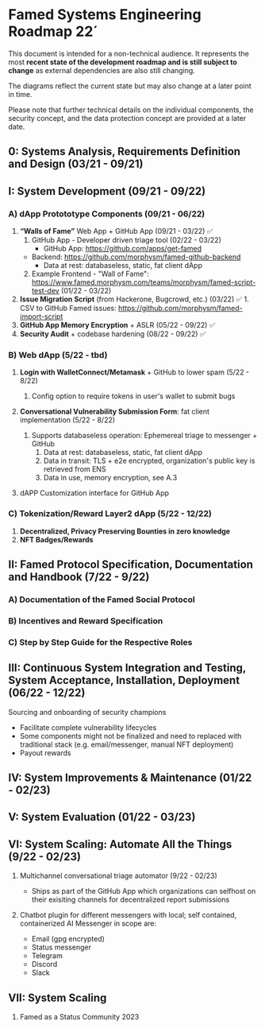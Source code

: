 # Famed Systems Engineering Roadmap 22´


This document is intended for a non-technical audience. It represents the most **recent state of the development roadmap and is still subject to change** as external dependencies are also still changing.

The diagrams  reflect the current state but may also change at a later point in time. 

Please note that further technical details on the individual components, the security concept, and the data protection concept are provided at a later date.


## 0: Systems Analysis, Requirements Definition and Design (03/21 - 09/21) 
## I: System Development (09/21 - 09/22)

### A) dApp Protototype Components (09/21 - 06/22)

   1. **“Walls of Fame”** Web App + GitHub App (09/21 - 03/22) ✅
    	1. GitHub App - Developer driven triage tool (02/22 - 03/22)
    		- GitHub App: https://github.com/apps/get-famed
		- Backend: https://github.com/morphysm/famed-github-backend 
    		- Data at rest: databaseless, static, fat client dApp 
    	2. Example Frontend - "Wall of Fame":  https://www.famed.morphysm.com/teams/morphysm/famed-script-test-dev (01/22 - 03/22) 
   2. **Issue Migration Script** (from Hackerone, Bugcrowd, etc.) (03/22) ✅
	1. CSV to GitHub Famed issues: https://github.com/morphysm/famed-import-script
   3. **GitHub App Memory Encryption** + ASLR (05/22 - 09/22) ✅
   4. **Security Audit** + codebase hardening (08/22 - 09/22) ✅

### B) Web dApp (5/22 - tbd)
1. **Login with WalletConnect/Metamask** + GitHub to lower spam (5/22 - 8/22)
	1. Config option to require tokens in user's wallet to submit bugs 
2. **Conversational Vulnerability Submission Form**: fat client implementation (5/22 - 8/22)
	1. Supports databaseless operation: Ephemereal triage to messenger + GitHub 	
		1. Data at rest: databaseless, static, fat client dApp 
		2. Data in transit: TLS + e2e encrypted, organization's public key is retrieved from ENS 
		3. Data in use, memory encryption, see A.3

3. dAPP Customization interface for GitHub App

### C) Tokenization/Reward Layer2  dApp (5/22 - 12/22)
1.  **Decentralized, Privacy Preserving Bounties in zero knowledge**
2.  **NFT Badges/Rewards**
 
## II: Famed Protocol Specification, Documentation and Handbook (7/22 - 9/22)
### A) Documentation of the Famed Social Protocol
### B) Incentives and Reward Specification 
### C) Step by Step Guide for the Respective Roles  

## III: Continuous System Integration and Testing, System Acceptance, Installation, Deployment (06/22 - 12/22)
Sourcing and onboarding of security champions 
- Facilitate complete vulnerability lifecycles 
- Some components might not be finalized and need to replaced with traditional stack (e.g. email/messenger, manual NFT deployment)
- Payout rewards 

## IV: System Improvements & Maintenance (01/22 - 02/23)

## V: System Evaluation (01/22 - 03/23)

## VI: System Scaling: Automate All the Things (9/22 - 02/23)
1. Multichannel conversational triage automator (9/22 - 02/23)

	- Ships as part of the GitHub App which organizations can selfhost on their exisiting channels for decentralized report submissions

2. Chatbot plugin for different messengers with local; self contained, containerized AI 
Messenger in scope are: 
	- Email (gpg encrypted)
	- Status messenger 
	- Telegram
	- Discord
	- Slack 

## VII: System Scaling

1. Famed as a Status Community 2023
